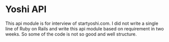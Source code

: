 # Yoshi API
This api module is for interview of startyoshi.com. I did not write a single line of Ruby on Rails and write this api module based on requirement in two weeks. So some of the code is not so good and well structure. 
